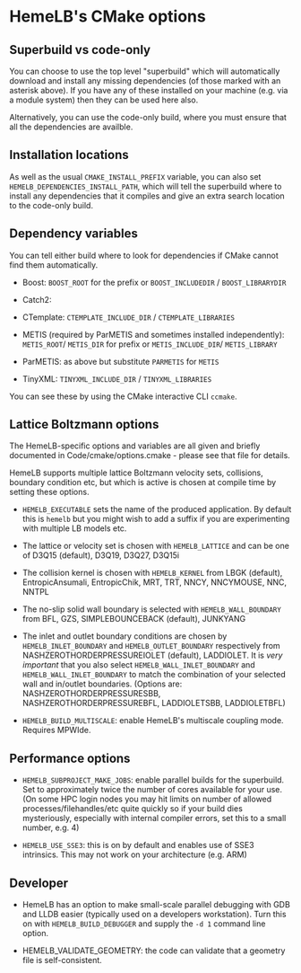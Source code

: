 # HemeLB's CMake options

## Superbuild vs code-only
You can choose to use the top level "superbuild" which will
automatically download and install any missing dependencies (of those
marked with an asterisk above). If you have any of these installed on
your machine (e.g. via a module system) then they can be used here
also.

Alternatively, you can use the code-only build, where you must
ensure that all the dependencies are availble.

## Installation locations

As well as the usual `CMAKE_INSTALL_PREFIX` variable, you can also set
`HEMELB_DEPENDENCIES_INSTALL_PATH`, which will tell the superbuild
where to install any dependencies that it compiles and give an extra
search location to the code-only build.

## Dependency variables

You can tell either build where to look for dependencies if CMake
cannot find them automatically.

- Boost: `BOOST_ROOT` for the prefix or `BOOST_INCLUDEDIR` / `BOOST_LIBRARYDIR`

- Catch2:

- CTemplate: `CTEMPLATE_INCLUDE_DIR` / `CTEMPLATE_LIBRARIES`

- METIS (required by ParMETIS and sometimes installed independently):
  `METIS_ROOT`/ `METIS_DIR` for prefix or `METIS_INCLUDE_DIR`/
  `METIS_LIBRARY`

- ParMETIS: as above but substitute `PARMETIS` for `METIS`

- TinyXML: `TINYXML_INCLUDE_DIR` / `TINYXML_LIBRARIES`

You can see these by using the CMake interactive CLI `ccmake`.

## Lattice Boltzmann options
The HemeLB-specific options and variables are all given and briefly
documented in Code/cmake/options.cmake - please see that file for details.

HemeLB supports multiple lattice Boltzmann velocity sets, collisions,
boundary condition etc, but which is active is chosen at compile time
by setting these options.

- `HEMELB_EXECUTABLE` sets the name of the produced application. By
  default this is `hemelb` but you might wish to add a suffix if you are
  experimenting with multiple LB models etc.

- The lattice or velocity set is chosen with `HEMELB_LATTICE` and can
  be one of D3Q15 (default), D3Q19, D3Q27, D3Q15i

- The collision kernel is chosen with `HEMELB_KERNEL` from LBGK
  (default), EntropicAnsumali, EntropicChik, MRT, TRT, NNCY, NNCYMOUSE,
  NNC, NNTPL

- The no-slip solid wall boundary is selected with
  `HEMELB_WALL_BOUNDARY` from BFL, GZS, SIMPLEBOUNCEBACK (default),
  JUNKYANG

- The inlet and outlet boundary conditions are chosen by
  `HEMELB_INLET_BOUNDARY` and `HEMELB_OUTLET_BOUNDARY` respectively from
  NASHZEROTHORDERPRESSUREIOLET (default), LADDIOLET. It is *very
  important* that you also select `HEMELB_WALL_INLET_BOUNDARY` and
  `HEMELB_WALL_INLET_BOUNDARY` to match the combination of your
  selected wall and in/outlet boundaries. (Options are:
  NASHZEROTHORDERPRESSURESBB, NASHZEROTHORDERPRESSUREBFL, LADDIOLETSBB,
  LADDIOLETBFL)

- `HEMELB_BUILD_MULTISCALE`: enable HemeLB's multiscale coupling mode.
   Requires MPWIde.

## Performance options

- `HEMELB_SUBPROJECT_MAKE_JOBS`: enable parallel builds for the
  superbuild. Set to approximately twice the number of cores available
  for your use. (On some HPC login nodes you may hit limits on number
  of allowed processes/filehandles/etc quite quickly so if your build
  dies mysteriously, especially with internal compiler errors, set
  this to a small number, e.g. 4)

- `HEMELB_USE_SSE3`: this is on by default and enables use of SSE3
  intrinsics. This may not work on your architecture (e.g. ARM)


## Developer

- HemeLB has an option to make small-scale parallel debugging with GDB
  and LLDB easier (typically used on a developers workstation). Turn
  this on with `HEMELB_BUILD_DEBUGGER` and supply the `-d 1` command
  line option.

- HEMELB_VALIDATE_GEOMETRY: the code can validate that a geometry file
  is self-consistent.
